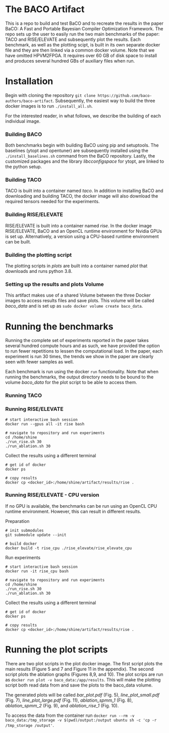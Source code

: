 # The BACO Artifact

This is a repo to build and test BaCO and to recreate the results in the paper BaCO: A Fast and Portable Bayesian Compiler Optimization Framework. The repo sets up the user to easily run the two main benchmarks of the paper: TACO and RISE/ELEVATE and subsequently plot the results. Each benchmark, as well as the plotting scipt, is built in its own separate docker file and they are then linked via a common docker volume. Note that we have omitted HPVM2FPGA. It requires over 60 GB of disk space to install and produces several hundred GBs of auxiliary files when run.


# Installation
Begin with cloning the repository
```git clone https://github.com/baco-authors/baco-artifact```. 
Subsequently, the easiest way to build the three docker images is to run ```./install_all.sh```. 

For the interested reader, in what follows, we describe the building of each individual image.

### Building BACO
Both benchmarks begin with building BaCO using pip and setuptools. The baselines (ytopt and opentuner) are subsequently installed using the ```./install_baselines.sh``` command from the BaCO repository. Lastly, the customized packages and the library *libcconfigspace* for ytopt, are linked to the python setup. 

### Building TACO
TACO is built into a container named *taco*. In addition to installing BaCO and downloading and building TACO, the docker image will also download the required tensors needed for the experiments. 

### Building RISE/ELEVATE
RISE/ELEVATE is built into a container named *rise*. In the docker image RISE/ELEVATE, BaCO and an OpenCL runtime environment for Nvidia GPUs is set up. Alternatively, a version using a CPU-based runtime environment can be built. 

### Building the plotting script
The plotting scripts in _plots_ are built into a container named *plot* that downloads and runs python 3.8.


### Setting up the results and plots Volume
This artifact makes use of a shared Volume between the three Docker images to access results files and save plots. This volume will be called *baco_data* and is set up as ```sudo docker volume create baco_data```.

# Running the benchmarks
Running the complete set of experiments reported in the paper takes several hundred compute hours and as such, we have provided the option to run fewer repetitions to lessen the computational load. In the paper, each experiment is run 30 times, the trends we show in the paper are clearly seen with fewer samples as well. 

Each benchmark is run using the docker ```run``` functionality. Note that when running the benchmarks, the output directory needs to be bound to the volume *baco_data* for the plot script to be able to access them.

### Running TACO



### Running RISE/ELEVATE

```shell
# start interactive bash session
docker run --gpus all -it rise bash

# navigate to repository and run experiments 
cd /home/shine
./run_rise.sh 30
./run_ablation.sh 30
```

Collect the results using a different terminal
```shell
# get id of docker 
docker ps

# copy results 
docker cp <docker_id>:/home/shine/artifact/results/rise .  
```

### Running RISE/ELEVATE - CPU version
If no GPU is available, the benchmarks can be run using an OpenCL CPU runtime environment. However, this can result in different results. 

Preparation 
```shell
# init submodules 
git submodule update --init

# build docker 
docker build -t rise_cpu ./rise_elevate/rise_elevate_cpu
```

Run experiments 
```shell
# start interactive bash session
docker run -it rise_cpu bash

# navigate to repository and run experiments 
cd /home/shine
./run_rise.sh 30
./run_ablation.sh 30
```

Collect the results using a different terminal
```shell
# get id of docker 
docker ps

# copy results 
docker cp <docker_id>:/home/shine/artifact/results/rise .  
```

# Running the plot scripts

There are two plot scripts in the plot docker image. The first script plots the main results (Figure 5 and 7 and Figure 11 in the appendix). The second script plots the ablation graphs (Figures 8,9, and 10). The plot scrips are run as ```docker run plot -v baco_data:/app/results```. This will make the plotting script both read data from and save the plots to the baco_data volume. 

The generated plots will be called *bar_plot.pdf* (Fig. 5), *line_plot_small.pdf* (Fig. 7), *line_plot_large.pdf* (Fig. 11), *ablation_spmm_1* (Fig. 8), *ablation_spmm_2* (Fig. 9), and *ablation_rise_1* (Fig. 10).

To access the data from the container run
```docker run --rm -v baco_data:/tmp_storage -v $(pwd)/output:/output ubuntu sh -c 'cp -r /tmp_storage /output'```.

